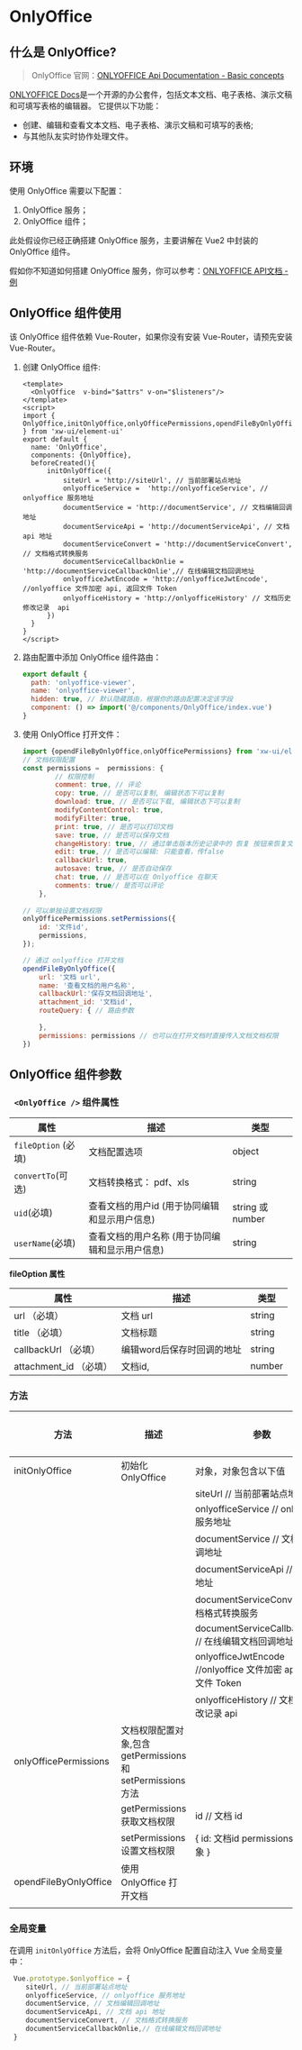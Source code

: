 # OnlyOffice 

## 什么是 OnlyOffice?

> OnlyOffice 官网：[ONLYOFFICE Api Documentation - Basic concepts](https://api.onlyoffice.com/editors/basic)

[ONLYOFFICE Docs](https://api.onlyoffice.com/editors/getdocs)是一个开源的办公套件，包括文本文档、电子表格、演示文稿和可填写表格的编辑器。 它提供以下功能：

- 创建、编辑和查看文本文档、电子表格、演示文稿和可填写的表格;
- 与其他队友实时协作处理文件。

## 环境

使用 OnlyOffice 需要以下配置：

1. OnlyOffice 服务；
2. OnlyOffice 组件；

此处假设你已经正确搭建 OnlyOffice 服务，主要讲解在 Vue2 中封装的 OnlyOffice 组件。

假如你不知道如何搭建 OnlyOffice 服务，你可以参考：[ONLYOFFICE API文档 - 例](https://api.onlyoffice.com/editors/example/nodejs#security)

## OnlyOffice 组件使用

该 OnlyOffice 组件依赖 Vue-Router，如果你没有安装 Vue-Router，请预先安装 Vue-Router。

1. 创建  OnlyOffice 组件:

   ```vue
   <template>
     <OnlyOffice  v-bind="$attrs" v-on="$listeners"/>
   </template>
   <script>
   import { OnlyOffice,initOnlyOffice,onlyOfficePermissions,opendFileByOnlyOffice } from 'xw-ui/element-ui'
   export default {
     name: 'OnlyOffice',
     components: {OnlyOffice},
     beforeCreated(){
         initOnlyOffice({
             siteUrl = 'http://siteUrl', // 当前部署站点地址
             onlyofficeService =  'http://onlyofficeService', // onlyoffice 服务地址
             documentService = 'http://documentService', // 文档编辑回调地址
             documentServiceApi = 'http://documentServiceApi', // 文档 api 地址
             documentServiceConvert = 'http://documentServiceConvert', // 文档格式转换服务
             documentServiceCallbackOnlie = 'http://documentServiceCallbackOnlie',// 在线编辑文档回调地址
             onlyofficeJwtEncode = 'http://onlyofficeJwtEncode', //onlyoffice 文件加密 api, 返回文件 Token
             onlyofficeHistory = 'http://onlyofficeHistory' // 文档历史修改记录  api  
         })
     }
   }
   </script>
   ```

   

2. 路由配置中添加 OnlyOffice 组件路由：

   ```javascript
   export default {
     path: 'onlyoffice-viewer',
     name: 'onlyoffice-viewer',
     hidden: true, // 默认隐藏路由，根据你的路由配置决定该字段
     component: () => import('@/components/OnlyOffice/index.vue')
   }
   ```

   

3. 使用 OnlyOffice 打开文件：

   ```javascript
   import {opendFileByOnlyOffice,onlyOfficePermissions} from 'xw-ui/element-ui'
   // 文档权限配置
   const permissions =  permissions: {
           // 权限控制
           comment: true, // 评论
           copy: true, // 是否可以复制, 编辑状态下可以复制
           download: true, // 是否可以下载, 编辑状态下可以复制
           modifyContentControl: true,
           modifyFilter: true, 
           print: true, // 是否可以打印文档
           save: true, // 是否可以保存文档
           changeHistory: true, // 通过单击版本历史记录中的 恢复 按钮来恢复文件版本
           edit: true, // 是否可以编辑: 只能查看，传false
           callbackUrl: true,
           autosave: true, // 是否自动保存
           chat: true, // 是否可以在 Onlyoffice 在聊天
           comments: true// 是否可以评论
       },
           
   // 可以单独设置文档权限
   onlyOfficePermissions.setPermissions({
       id: '文件id',
       permissions,
   });
   
   // 通过 onlyoffice 打开文档
   opendFileByOnlyOffice({
       url: '文档 url',
       name: '查看文档的用户名称',
       callbackUrl:'保存文档回调地址',
       attachment_id: '文档id',
       routeQuery: { // 路由参数
          
       },
       permissions: permissions // 也可以在打开文档时直接传入文档文档权限
   })
   ```





## OnlyOffice 组件参数

### ` <OnlyOffice />` 组件属性

| 属性                | 描述                                            | 类型             |
| ------------------- | ----------------------------------------------- | ---------------- |
| `fileOption` (必填) | 文档配置选项                                    | object           |
| `convertTo`(可选)   | 文档转换格式： pdf、xls                         | string           |
| `uid`(必填)         | 查看文档的用户id (用于协同编辑和显示用户信息)   | string 或 number |
| `userName`(必填)    | 查看文档的用户名称 (用于协同编辑和显示用户信息) | string           |

**fileOption 属性**

| 属性                    | 描述                       | 类型   |
| ----------------------- | -------------------------- | ------ |
| url （必填）            | 文档 url                   | string |
| title  （必填）         | 文档标题                   | string |
| callbackUrl  （必填）   | 编辑word后保存时回调的地址 | string |
| attachment_id  （必填） | 文档id,                    | number |

### 方法

| 方法                  | 描述                                                       | 参数                                                         | 返回值 |
| --------------------- | ---------------------------------------------------------- | ------------------------------------------------------------ | ------ |
| initOnlyOffice        | 初始化 OnlyOffice                                          | 对象，对象包含以下值                                         |        |
|                       |                                                            | siteUrl   // 当前部署站点地址                                |        |
|                       |                                                            | onlyofficeService  // onlyoffice 服务地址                    |        |
|                       |                                                            | documentService // 文档编辑回调地址                          |        |
|                       |                                                            | documentServiceApi // 文档 api 地址                          |        |
|                       |                                                            | documentServiceConvert // 文档格式转换服务                   |        |
|                       |                                                            | documentServiceCallbackOnlie  // 在线编辑文档回调地址        |        |
|                       |                                                            | onlyofficeJwtEncode  //onlyoffice 文件加密 api, 返回文件 Token |        |
|                       |                                                            | onlyofficeHistory   // 文档历史修改记录  api                 |        |
| onlyOfficePermissions | 文档权限配置对象,包含getPermissions 和 setPermissions 方法 |                                                              |        |
|                       | getPermissions 获取文档权限                                | id // 文档 id                                                |        |
|                       | setPermissions 设置文档权限                                | { id: 文档id permissions: 权限对象 }                         |        |
| opendFileByOnlyOffice | 使用 OnlyOffice 打开文档                                   |                                                              |        |
|                       |                                                            |                                                              |        |



### 全局变量

在调用 `initOnlyOffice` 方法后，会将 OnlyOffice 配置自动注入 Vue 全局变量中：

```javascript
 Vue.prototype.$onlyoffice = {
  	siteUrl, // 当前部署站点地址
    onlyofficeService, // onlyoffice 服务地址
    documentService, // 文档编辑回调地址
    documentServiceApi, // 文档 api 地址
    documentServiceConvert, // 文档格式转换服务
    documentServiceCallbackOnlie,// 在线编辑文档回调地址
 }
```

